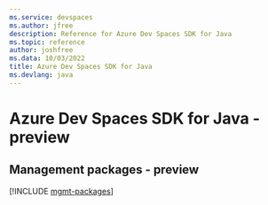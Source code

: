 ```yaml
---
ms.service: devspaces
ms.author: jfree
description: Reference for Azure Dev Spaces SDK for Java
ms.topic: reference
author: joshfree
ms.data: 10/03/2022
title: Azure Dev Spaces SDK for Java
ms.devlang: java
---
```

# Azure Dev Spaces SDK for Java - preview

## Management packages - preview
[!INCLUDE [mgmt-packages](dev-spaces-mgmt-index.md)]